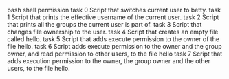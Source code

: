 bash shell permission
task 0 Script that switches current user to betty.
task 1 Script that prints the effective username of the current user.
task 2 Script that prints all the groups the current user is part of.
task 3 Script that changes file ownership to the user.
task 4 Script that creates an empty file called hello.
task 5 Script that adds execute permission to the owner of the file hello.
task 6 Script adds execute permission to the owner and the group owner, and read permission to other users, to the file hello
task 7 Script that adds execution permission to the owner, the group owner and the other users, to the file hello.
